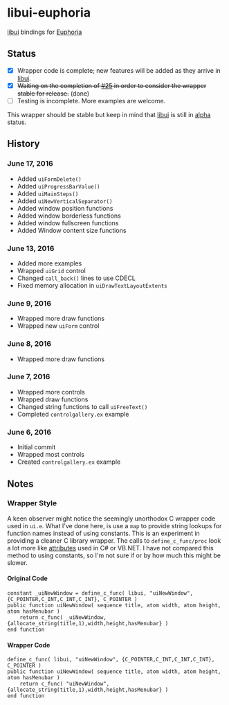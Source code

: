 # libui-euphoria

[libui](https://github.com/andlabs/libui) bindings for [Euphoria](http://openeuphoria.org/index.wc)

## Status

- [x] Wrapper code is complete; new features will be added as they arrive in [libui](https://github.com/andlabs/libui).
- [x] ~~Waiting on the completion of [#25](https://github.com/andlabs/libui/issues/25) in order to consider the wrapper stable for release.~~ (done)
- [ ] Testing is incomplete. More examples are welcome.

This wrapper should be stable but keep in mind that [libui](https://github.com/andlabs/libui) is still in [alpha](https://github.com/andlabs/libui/blob/master/TODO.md) status.

## History

### June 17, 2016

* Added `uiFormDelete()`
* Added `uiProgressBarValue()`
* Added `uiMainSteps()`
* Added `uiNewVerticalSeparator()`
* Added window position functions
* Added window borderless functions
* Added window fullscreen functions
* Added Window content size functions

### June 13, 2016

* Added more examples
* Wrapped `uiGrid` control
* Changed `call_back()` lines to use CDECL
* Fixed memory allocation in `uiDrawTextLayoutExtents`

### June 9, 2016

* Wrapped more draw functions
* Wrapped new `uiForm` control

### June 8, 2016

* Wrapped more draw functions

### June 7, 2016

* Wrapped more controls
* Wrapped draw functions
* Changed string functions to call `uiFreeText()`
* Completed `controlgallery.ex` example

### June 6, 2016

* Initial commit
* Wrapped most controls
* Created `controlgallery.ex` example

## Notes

### Wrapper Style

A keen observer might notice the seemingly unorthodox C wrapper code used in `ui.e`. What I've done here, is use a `map` to provide string lookups for function names instead of using constants. This is an experiment in providing a cleaner C library wrapper. The calls to `define_c_func/proc` look a lot more like [attributes](https://msdn.microsoft.com/en-us/library/z0w1kczw.aspx) used in C# or VB.NET. I have not compared this method to using constants, so I'm not sure if or by how much this might be slower.

#### Original Code

    constant _uiNewWindow = define_c_func( libui, "uiNewWindow", {C_POINTER,C_INT,C_INT,C_INT}, C_POINTER )
    public function uiNewWindow( sequence title, atom width, atom height, atom hasMenubar )
        return c_func( _uiNewWindow, {allocate_string(title,1),width,height,hasMenubar} )
    end function

#### Wrapper Code

    define_c_func( libui, "uiNewWindow", {C_POINTER,C_INT,C_INT,C_INT}, C_POINTER )
    public function uiNewWindow( sequence title, atom width, atom height, atom hasMenubar )
        return c_func( "uiNewWindow", {allocate_string(title,1),width,height,hasMenubar} )
    end function
